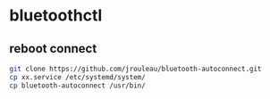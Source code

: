 # bluetoothctl
## reboot connect
```sh
git clone https://github.com/jrouleau/bluetooth-autoconnect.git
cp xx.service /etc/systemd/system/
cp bluetooth-autoconnect /usr/bin/
```
